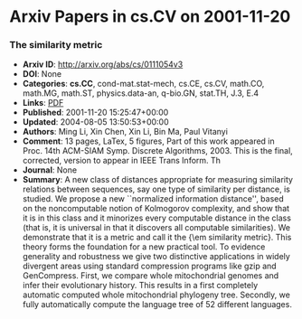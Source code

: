 # Arxiv Papers in cs.CV on 2001-11-20
### The similarity metric
- **Arxiv ID**: http://arxiv.org/abs/cs/0111054v3
- **DOI**: None
- **Categories**: **cs.CC**, cond-mat.stat-mech, cs.CE, cs.CV, math.CO, math.MG, math.ST, physics.data-an, q-bio.GN, stat.TH, J.3, E.4
- **Links**: [PDF](http://arxiv.org/pdf/cs/0111054v3)
- **Published**: 2001-11-20 15:25:47+00:00
- **Updated**: 2004-08-05 13:50:53+00:00
- **Authors**: Ming Li, Xin Chen, Xin Li, Bin Ma, Paul Vitanyi
- **Comment**: 13 pages, LaTex, 5 figures, Part of this work appeared in Proc. 14th
  ACM-SIAM Symp. Discrete Algorithms, 2003. This is the final, corrected,
  version to appear in IEEE Trans Inform. Th
- **Journal**: None
- **Summary**: A new class of distances appropriate for measuring similarity relations between sequences, say one type of similarity per distance, is studied. We propose a new ``normalized information distance'', based on the noncomputable notion of Kolmogorov complexity, and show that it is in this class and it minorizes every computable distance in the class (that is, it is universal in that it discovers all computable similarities). We demonstrate that it is a metric and call it the {\em similarity metric}. This theory forms the foundation for a new practical tool. To evidence generality and robustness we give two distinctive applications in widely divergent areas using standard compression programs like gzip and GenCompress. First, we compare whole mitochondrial genomes and infer their evolutionary history. This results in a first completely automatic computed whole mitochondrial phylogeny tree. Secondly, we fully automatically compute the language tree of 52 different languages.



